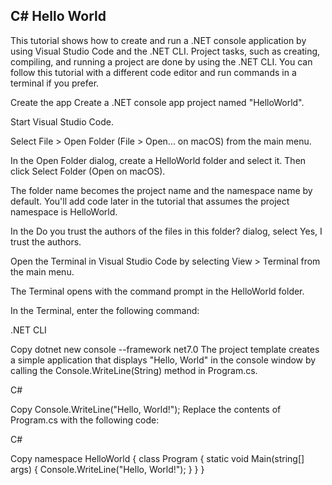 ## C# Hello World
This tutorial shows how to create and run a .NET console application by using Visual Studio Code and the .NET CLI. Project tasks, such as creating, compiling, and running a project are done by using the .NET CLI. You can follow this tutorial with a different code editor and run commands in a terminal if you prefer.

Create the app
Create a .NET console app project named "HelloWorld".

Start Visual Studio Code.

Select File > Open Folder (File > Open... on macOS) from the main menu.

In the Open Folder dialog, create a HelloWorld folder and select it. Then click Select Folder (Open on macOS).

The folder name becomes the project name and the namespace name by default. You'll add code later in the tutorial that assumes the project namespace is HelloWorld.

In the Do you trust the authors of the files in this folder? dialog, select Yes, I trust the authors.

Open the Terminal in Visual Studio Code by selecting View > Terminal from the main menu.

The Terminal opens with the command prompt in the HelloWorld folder.

In the Terminal, enter the following command:

.NET CLI

Copy
dotnet new console --framework net7.0
The project template creates a simple application that displays "Hello, World" in the console window by calling the Console.WriteLine(String) method in Program.cs.

C#

Copy
Console.WriteLine("Hello, World!");
Replace the contents of Program.cs with the following code:

C#

Copy
namespace HelloWorld
{
    class Program
    {
        static void Main(string[] args)
        {
            Console.WriteLine("Hello, World!");
        }
    }
}

